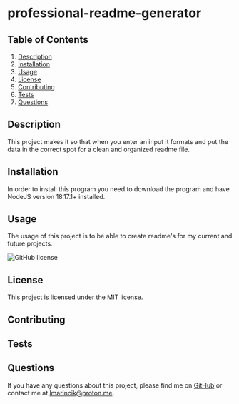 # professional-readme-generator

## Table of Contents

1. [Description](#description)
2. [Installation](#installation)
3. [Usage](#usage)
4. [License](#license)
5. [Contributing](#contributing)
6. [Tests](#tests)
7. [Questions](#questions)

## Description

This project makes it so that when you enter an input it formats and put the data in the correct spot for a clean and organized readme file.

## Installation

In order to install this program you need to download the program and have NodeJS version 18.17.1+ installed.

## Usage

The usage of this project is to be able to create readme's for my current and future projects.

![GitHub license](https://img.shields.io/badge/license-MIT-blue.svg)

## License

This project is licensed under the MIT license.

## Contributing



## Tests



## Questions

If you have any questions about this project, please find me on [GitHub](https://github.com/Coderinsightmaven) or contact me at lmarincik@proton.me.
